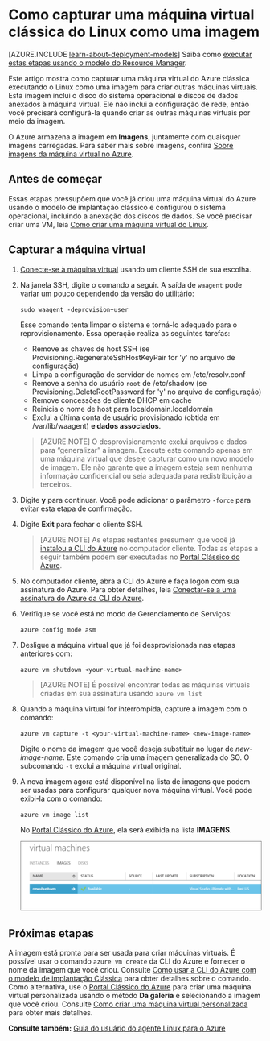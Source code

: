 <properties
	pageTitle="Capturar uma imagem de uma VM do Linux | Microsoft Azure"
	description="Saiba como capturar uma imagem de uma VM (máquina virtual) do Azure baseada em Linux criada com o modelo de implantação clássico."
	services="virtual-machines-linux"
	documentationCenter=""
	authors="iainfoulds"
	manager="timlt"
	editor="tysonn"
	tags="azure-service-management"/>

<tags
	ms.service="virtual-machines-linux"
	ms.workload="infrastructure-services"
	ms.tgt_pltfrm="vm-linux"
	ms.devlang="na"
	ms.topic="article"
	ms.date="08/31/2016"
	ms.author="iainfou"/>


# Como capturar uma máquina virtual clássica do Linux como uma imagem

[AZURE.INCLUDE [learn-about-deployment-models](../../includes/learn-about-deployment-models-classic-include.md)] Saiba como [executar estas etapas usando o modelo do Resource Manager](virtual-machines-linux-capture-image.md).

Este artigo mostra como capturar uma máquina virtual do Azure clássica executando o Linux como uma imagem para criar outras máquinas virtuais. Esta imagem inclui o disco do sistema operacional e discos de dados anexados à máquina virtual. Ele não inclui a configuração de rede, então você precisará configurá-la quando criar as outras máquinas virtuais por meio da imagem.

O Azure armazena a imagem em **Imagens**, juntamente com quaisquer imagens carregadas. Para saber mais sobre imagens, confira [Sobre imagens da máquina virtual no Azure][].

## Antes de começar

Essas etapas pressupõem que você já criou uma máquina virtual do Azure usando o modelo de implantação clássico e configurou o sistema operacional, incluindo a anexação dos discos de dados. Se você precisar criar uma VM, leia [Como criar uma máquina virtual do Linux][].


## Capturar a máquina virtual

1. [Conecte-se à máquina virtual](virtual-machines-linux-mac-create-ssh-keys.md) usando um cliente SSH de sua escolha.

2. Na janela SSH, digite o comando a seguir. A saída de `waagent` pode variar um pouco dependendo da versão do utilitário:

	`sudo waagent -deprovision+user`

	Esse comando tenta limpar o sistema e torná-lo adequado para o reprovisionamento. Essa operação realiza as seguintes tarefas:

	- Remove as chaves de host SSH (se Provisioning.RegenerateSshHostKeyPair for 'y' no arquivo de configuração)
	- Limpa a configuração de servidor de nomes em /etc/resolv.conf
	- Remove a senha do usuário `root` de /etc/shadow (se Provisioning.DeleteRootPassword for 'y' no arquivo de configuração)
	- Remove concessões de cliente DHCP em cache
	- Reinicia o nome de host para localdomain.localdomain
	- Exclui a última conta de usuário provisionado (obtida em /var/lib/waagent) **e dados associados**.

	>[AZURE.NOTE] O desprovisionamento exclui arquivos e dados para “generalizar” a imagem. Execute este comando apenas em uma máquina virtual que deseje capturar como um novo modelo de imagem. Ele não garante que a imagem esteja sem nenhuma informação confidencial ou seja adequada para redistribuição a terceiros.


3. Digite **y** para continuar. Você pode adicionar o parâmetro `-force` para evitar esta etapa de confirmação.

4. Digite **Exit** para fechar o cliente SSH.

	>[AZURE.NOTE] As etapas restantes presumem que você já [instalou a CLI do Azure](../xplat-cli-install.md) no computador cliente. Todas as etapas a seguir também podem ser executadas no [Portal Clássico do Azure][].

5. No computador cliente, abra a CLI do Azure e faça logon com sua assinatura do Azure. Para obter detalhes, leia [Conectar-se a uma assinatura do Azure da CLI do Azure](../xplat-cli-connect.md).

6. Verifique se você está no modo de Gerenciamento de Serviços:

	`azure config mode asm`

7. Desligue a máquina virtual que já foi desprovisionada nas etapas anteriores com:

	`azure vm shutdown <your-virtual-machine-name>`

	>[AZURE.NOTE] É possível encontrar todas as máquinas virtuais criadas em sua assinatura usando `azure vm list`

8. Quando a máquina virtual for interrompida, capture a imagem com o comando:

	`azure vm capture -t <your-virtual-machine-name> <new-image-name>`

	Digite o nome da imagem que você deseja substituir no lugar de _new-image-name_. Este comando cria uma imagem generalizada do SO. O subcomando `-t` exclui a máquina virtual original.

9.	A nova imagem agora está disponível na lista de imagens que podem ser usadas para configurar qualquer nova máquina virtual. Você pode exibi-la com o comando:

	`azure vm image list`

	No [Portal Clássico do Azure][], ela será exibida na lista **IMAGENS**.

	![Captura de imagem bem-sucedida](./media/virtual-machines-linux-classic-capture-image/VMCapturedImageAvailable.png)


## Próximas etapas
A imagem está pronta para ser usada para criar máquinas virtuais. É possível usar o comando `azure vm create` da CLI do Azure e fornecer o nome da imagem que você criou. Consulte [Como usar a CLI do Azure com o modelo de implantação Clássica](../virtual-machines-command-line-tools.md) para obter detalhes sobre o comando. Como alternativa, use o [Portal Clássico do Azure][] para criar uma máquina virtual personalizada usando o método **Da galeria** e selecionando a imagem que você criou. Consulte [Como criar uma máquina virtual personalizada][] para obter mais detalhes.

**Consulte também:** [Guia do usuário do agente Linux para o Azure](virtual-machines-linux-agent-user-guide.md)

[Portal Clássico do Azure]: http://manage.windowsazure.com
[Sobre imagens da máquina virtual no Azure]: virtual-machines-linux-classic-about-images.md
[Como criar uma máquina virtual personalizada]: virtual-machines-linux-classic-create-custom.md
[How to Attach a Data Disk to a Virtual Machine]: virtual-machines-windows-classic-attach-disk.md
[Como criar uma máquina virtual do Linux]: virtual-machines-linux-classic-create-custom.md

<!---HONumber=AcomDC_0907_2016-->